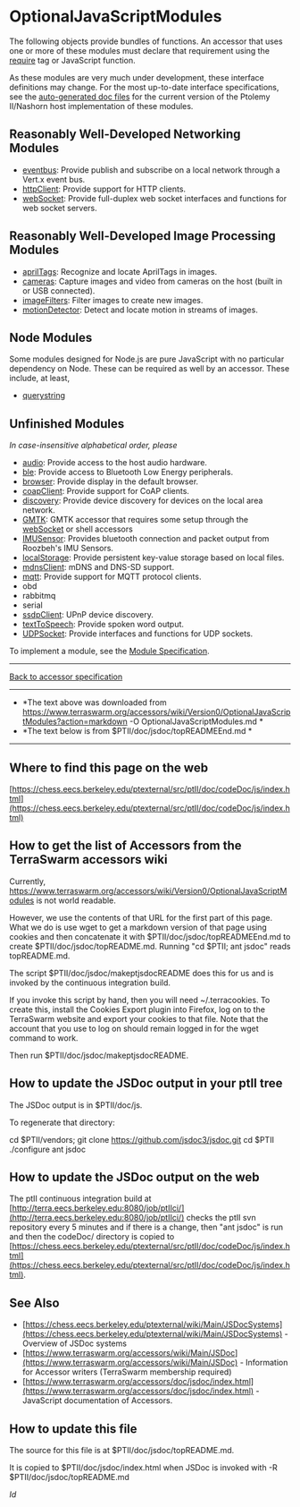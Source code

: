
# OptionalJavaScriptModules

The following objects provide bundles of functions. An accessor that uses one or more of these modules must declare that requirement using the [require][1] tag or JavaScript function. 

As these modules are very much under development, these interface definitions may change. For the most up-to-date interface specifications, see the [auto-generated doc files][2] for the current version of the Ptolemy II/Nashorn host implementation of these modules. 



## Reasonably Well-Developed Networking Modules

*   [eventbus][3]: Provide publish and subscribe on a local network through a Vert.x event bus. 
*   [httpClient][4]: Provide support for HTTP clients. 
*   [webSocket][5]: Provide full-duplex web socket interfaces and functions for web socket servers. 



## Reasonably Well-Developed Image Processing Modules

*   [aprilTags][6]: Recognize and locate AprilTags in images. 
*   [cameras][7]: Capture images and video from cameras on the host (built in or USB connected). 
*   [imageFilters][8]: Filter images to create new images. 
*   [motionDetector][9]: Detect and locate motion in streams of images. 



## Node Modules

Some modules designed for Node.js are pure JavaScript with no particular dependency on Node. These can be required as well by an accessor. These include, at least, 

*   [querystring][10] 



## Unfinished Modules

*In case-insensitive alphabetical order, please* 

*   [audio][11]: Provide access to the host audio hardware. 
*   [ble][12]: Provide access to Bluetooth Low Energy peripherals. 
*   [browser][13]: Provide display in the default browser. 
*   [coapClient][14]: Provide support for CoAP clients. 
*   [discovery][15]: Provide device discovery for devices on the local area network. 
*   [GMTK][16]: GMTK accessor that requires some setup through the [webSocket][5] or shell accessors 
*   [IMUSensor][17]: Provides bluetooth connection and packet output from Roozbeh's IMU Sensors. 
*   [localStorage][18]: Provide persistent key-value storage based on local files. 
*   [mdnsClient][19]: mDNS and DNS-SD support. 
*   [mqtt][20]: Provide support for MQTT protocol clients. 
*   obd 
*   rabbitmq 
*   serial 
*   [ssdpClient][21]: UPnP device discovery. 
*   [textToSpeech][22]: Provide spoken word output. 
*   [UDPSocket][23]: Provide interfaces and functions for UDP sockets. 

To implement a module, see the [Module Specification][24]. 



* * *

[Back to accessor specification][25]

 [1]: https://www.terraswarm.org/accessors/wiki/Version0/Require
 [2]: https://chess.eecs.berkeley.edu/ptexternal/src/ptII/doc/codeDoc/js/index.html
 [3]: https://www.terraswarm.org/accessors/wiki/Version0/Eventbus
 [4]: https://www.terraswarm.org/accessors/wiki/Version0/HttpClient
 [5]: https://www.terraswarm.org/accessors/wiki/Version0/WebSocket
 [6]: https://www.terraswarm.org/accessors/wiki/Version0/AprilTags
 [7]: https://www.terraswarm.org/accessors/wiki/Version0/Cameras
 [8]: https://www.terraswarm.org/accessors/wiki/Version0/ImageFilters
 [9]: https://www.terraswarm.org/accessors/wiki/Version0/MotionDetector
 [10]: https://nodejs.org/api/querystring.html
 [11]: https://www.terraswarm.org/accessors/wiki/Version0/Audio
 [12]: https://www.terraswarm.org/accessors/wiki/Version0/Ble
 [13]: https://www.terraswarm.org/accessors/wiki/Version0/Browser
 [14]: https://www.terraswarm.org/accessors/wiki/Version0/CoapClient
 [15]: https://www.terraswarm.org/accessors/wiki/Version0/Discovery
 [16]: https://www.terraswarm.org/accessors/wiki/Version0/GMTK
 [17]: https://www.terraswarm.org/accessors/wiki/Version0/IMUSensor
 [18]: https://www.terraswarm.org/accessors/wiki/Version0/LocalStorage
 [19]: https://www.terraswarm.org/accessors/wiki/Version0/MdnsClient?action=edit
 [20]: https://www.terraswarm.org/accessors/wiki/Version0/Mqtt
 [21]: https://www.terraswarm.org/accessors/wiki/Version0/SsdpClient
 [22]: https://www.terraswarm.org/accessors/wiki/Version0/TextToSpeech
 [23]: https://www.terraswarm.org/accessors/wiki/Version0/UDPSocket
 [24]: https://www.terraswarm.org/accessors/wiki/Version0/ModuleSpecification
 [25]: https://www.terraswarm.org/accessors/wiki/Version0/1aAccessorsSpecification

* * *

* *The text above was downloaded from https://www.terraswarm.org/accessors/wiki/Version0/OptionalJavaScriptModules?action=markdown -O OptionalJavaScriptModules.md *
* *The text below is from $PTII/doc/jsdoc/topREADMEEnd.md *

* * *

Where to find this page on the web
----------------------------------
[https://chess.eecs.berkeley.edu/ptexternal/src/ptII/doc/codeDoc/js/index.html](https://chess.eecs.berkeley.edu/ptexternal/src/ptII/doc/codeDoc/js/index.html)

How to get the list of Accessors from the TerraSwarm accessors wiki
-------------------------------------------------------------------
Currently, https://www.terraswarm.org/accessors/wiki/Version0/OptionalJavaScriptModules is not world readable.

However, we use the contents of that URL for the first part of this page.  What we do is use wget to get a markdown version of that page using cookies and then concatenate it with $PTII/doc/jsdoc/topREADMEEnd.md to create $PTII/doc/jsdoc/topREADME.md.  Running "cd $PTII; ant jsdoc" reads topREADME.md.

The script $PTII/doc/jsdoc/makeptjsdocREADME does this for us and is invoked by the continuous integration build.

If you invoke this script by hand, then you will need ~/.terracookies.  To create this, install the Cookies Export plugin into Firefox, log on to the TerraSwarm website and export your cookies to that file.  Note that the account that you use to log on should remain logged in for the wget command to work.

Then run $PTII/doc/jsdoc/makeptjsdocREADME.


How to update the JSDoc output in your ptII tree
------------------------------------------------

The JSDoc output is in $PTII/doc/js.

To regenerate that directory:

cd $PTII/vendors; git clone https://github.com/jsdoc3/jsdoc.git
cd $PTII
./configure
ant jsdoc

How to update the JSDoc output on the web
-----------------------------------------
The ptII continuous integration build at [http://terra.eecs.berkeley.edu:8080/job/ptIIci/](http://terra.eecs.berkeley.edu:8080/job/ptIIci/) checks the ptII svn repository every 5 minutes and if there is a change, then "ant jsdoc" is run and then the codeDoc/ directory is copied to [https://chess.eecs.berkeley.edu/ptexternal/src/ptII/doc/codeDoc/js/index.html](https://chess.eecs.berkeley.edu/ptexternal/src/ptII/doc/codeDoc/js/index.html).

See Also
--------
* [https://chess.eecs.berkeley.edu/ptexternal/wiki/Main/JSDocSystems](https://chess.eecs.berkeley.edu/ptexternal/wiki/Main/JSDocSystems) - Overview of JSDoc systems
* [https://www.terraswarm.org/accessors/wiki/Main/JSDoc](https://www.terraswarm.org/accessors/wiki/Main/JSDoc) - Information for Accessor writers (TerraSwarm membership required)
* [https://www.terraswarm.org/accessors/doc/jsdoc/index.html](https://www.terraswarm.org/accessors/doc/jsdoc/index.html) - JavaScript documentation of Accessors.

How to update this file
-----------------------
The source for this file is at $PTII/doc/jsdoc/topREADME.md.

It is copied to $PTII/doc/jsdoc/index.html when JSDoc is invoked with -R $PTII/doc/jsdoc/topREADME.md

$Id$

